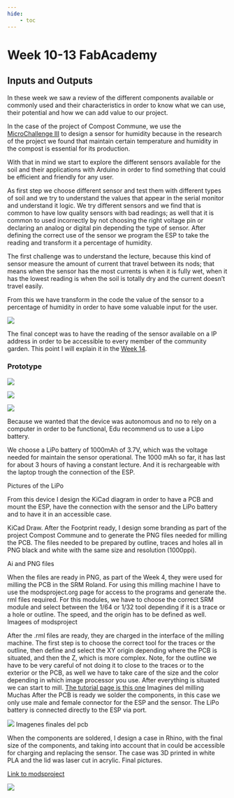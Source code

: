 ```yaml
---
hide:
    - toc
---
```


# Week 10-13 FabAcademy

##  Inputs and Outputs

In these week we saw a review of the different components available or commonly used and their characteristics in order to know what we can use, their potential and how we can add value to our project.

In the case of the project of Compost Commune, we use the [MicroChallenge III](https://emiliosmith.github.io/mdef_emilio2/FabAcademy/Micro%20Challenge%20III/) to design a sensor for humidity because in the research of the project we found that maintain certain temperature and humidity in the compost is essential for its production.

With that in mind we start to explore the different sensors available for the soil and their applications with Arduino in order to find something that could be efficient and friendly for any user.

As first step we choose different sensor and test them with different types of soil and we try to understand the values that appear in the serial monitor and understand it logic. We try different sensors and we find that is common to have low quality sensors with bad readings; as well that it is common to used incorrectly by not choosing the right voltage pin or declaring an analog or digital pin depending the type of sensor.
After defining the correct use of the sensor we program the ESP to take the reading and transform it a percentage of humidity.

The first challenge was to understand the lecture, because this kind of sensor measure the amount of current that travel between its nods; that means when the sensor has the most currents is when it is fully wet, when it has the lowest reading is when the soil is totally dry and the current doesn’t travel easily.  


From this we have transform in the code the value of the sensor to a percentage of humidity in order to have some valuable input for the user.

![](../images/W10_1.JPG)

The final concept was to have the reading of the sensor available on a IP address in order to be accessible to every member of the community garden. This point I will explain it in the [Week 14](https://emiliosmith.github.io/mdef_emilio2/FabAcademy/14%20week%2014%20FabAcademy/).


### Prototype

![](../images/W10_2.JPG)

![](../images/W10_3.JPG)

![](../images/W10_4.JPG)

Because we wanted that the device was autonomous and no to rely on a computer in order to be functional, Edu recommend us to use a Lipo battery.

We choose a LiPo battery of 1000mAh of 3.7V, which was the voltage needed for maintain the sensor operational. The 1000 mAh so far, it has last for about 3 hours of having a constant lecture. And it is rechargeable with the laptop trough the connection of the ESP.

Pictures of the LiPo

From this device I design the KiCad diagram in order to have a PCB and mount the ESP, have the connection with the sensor and the LiPo battery and to have it in an accessible case.


KiCad Draw.
After the Footprint ready, I design some branding as part of the project Compost Commune and to generate the PNG files needed for milling the PCB. The files needed to be prepared by outline, traces and holes all in PNG black and white with the same size and resolution (1000ppi).

Ai and PNG files

When the files are ready in PNG, as part of the Week 4, they were used for milling the PCB in the SRM Roland. For using this milling machine I have to use the modsproject.org page for access to the programs and generate the. rml files required.
For this modules, we have to choose the correct SRM module and select between the 1/64 or 1/32 tool depending if it is a trace or a hole or outline. The speed, and the origin has to be defined as well.
Imagees of modsproject

After the .rml files are ready, they are charged in the interface of the milling machine. The first step is to choose the correct tool for the traces or the outline, then define and select the XY origin depending where the PCB is situated, and then the Z, which is more complex.
Note, for the outline we have to be very careful of not doing it to close to the traces or to the exterior or the PCB, as well we have to take care of the size and the color depending in which image processor you use.
After everything is situated we can start to mill.
[The tutorial page is this one](https://fabacademy.org/2019/docs/FabAcademy-Tutorials/week04_electronic_production/srm20_windows.html)
Imagines del milling
Muchas
After the PCB is ready we solder the components, in this case we only use male and female connector for the ESP and the sensor. The LiPo battery is connected directly to the ESP via port.

![](../images/W10_2.JPG)
Imagenes finales del pcb


When the components are soldered, I design a case in Rhino, with the final size of the components, and taking into account that in could be accessible for charging and replacing the sensor. The case was 3D printed in white PLA and the lid was laser cut in acrylic.
Final pictures.


[Link to modsproject](http://modsproject.org/)


![](../images/fabw5_2.jpg)
